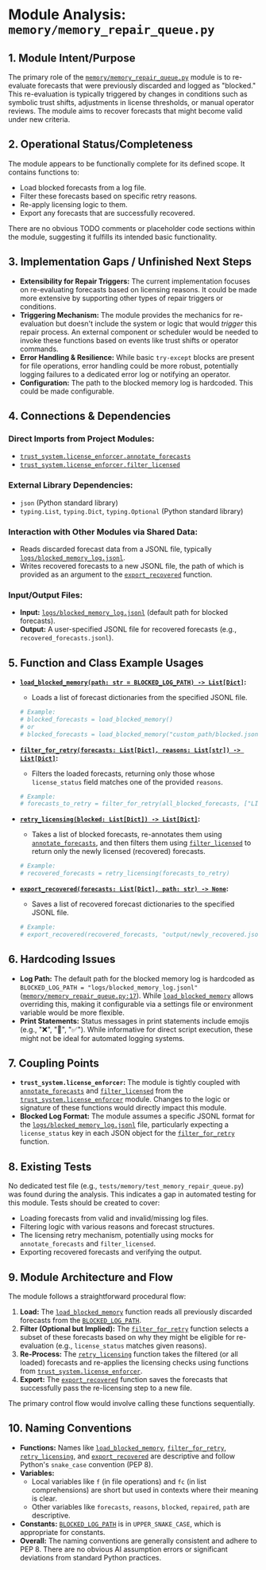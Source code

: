 # Module Analysis: `memory/memory_repair_queue.py`

## 1. Module Intent/Purpose

The primary role of the [`memory/memory_repair_queue.py`](../../../memory/memory_repair_queue.py:1) module is to re-evaluate forecasts that were previously discarded and logged as "blocked." This re-evaluation is typically triggered by changes in conditions such as symbolic trust shifts, adjustments in license thresholds, or manual operator reviews. The module aims to recover forecasts that might become valid under new criteria.

## 2. Operational Status/Completeness

The module appears to be functionally complete for its defined scope. It contains functions to:
*   Load blocked forecasts from a log file.
*   Filter these forecasts based on specific retry reasons.
*   Re-apply licensing logic to them.
*   Export any forecasts that are successfully recovered.

There are no obvious TODO comments or placeholder code sections within the module, suggesting it fulfills its intended basic functionality.

## 3. Implementation Gaps / Unfinished Next Steps

*   **Extensibility for Repair Triggers:** The current implementation focuses on re-evaluating forecasts based on licensing reasons. It could be made more extensive by supporting other types of repair triggers or conditions.
*   **Triggering Mechanism:** The module provides the mechanics for re-evaluation but doesn't include the system or logic that would *trigger* this repair process. An external component or scheduler would be needed to invoke these functions based on events like trust shifts or operator commands.
*   **Error Handling & Resilience:** While basic `try-except` blocks are present for file operations, error handling could be more robust, potentially logging failures to a dedicated error log or notifying an operator.
*   **Configuration:** The path to the blocked memory log is hardcoded. This could be made configurable.

## 4. Connections & Dependencies

### Direct Imports from Project Modules:
*   [`trust_system.license_enforcer.annotate_forecasts`](../../../trust_system/license_enforcer.py)
*   [`trust_system.license_enforcer.filter_licensed`](../../../trust_system/license_enforcer.py)

### External Library Dependencies:
*   `json` (Python standard library)
*   `typing.List`, `typing.Dict`, `typing.Optional` (Python standard library)

### Interaction with Other Modules via Shared Data:
*   Reads discarded forecast data from a JSONL file, typically [`logs/blocked_memory_log.jsonl`](../../../logs/blocked_memory_log.jsonl).
*   Writes recovered forecasts to a new JSONL file, the path of which is provided as an argument to the [`export_recovered`](../../../memory/memory_repair_queue.py:38) function.

### Input/Output Files:
*   **Input:** [`logs/blocked_memory_log.jsonl`](../../../logs/blocked_memory_log.jsonl) (default path for blocked forecasts).
*   **Output:** A user-specified JSONL file for recovered forecasts (e.g., `recovered_forecasts.jsonl`).

## 5. Function and Class Example Usages

*   **[`load_blocked_memory(path: str = BLOCKED_LOG_PATH) -> List[Dict]`](../../../memory/memory_repair_queue.py:19):**
    *   Loads a list of forecast dictionaries from the specified JSONL file.
    ```python
    # Example:
    # blocked_forecasts = load_blocked_memory()
    # or
    # blocked_forecasts = load_blocked_memory("custom_path/blocked.jsonl")
    ```

*   **[`filter_for_retry(forecasts: List[Dict], reasons: List[str]) -> List[Dict]`](../../../memory/memory_repair_queue.py:28):**
    *   Filters the loaded forecasts, returning only those whose `license_status` field matches one of the provided `reasons`.
    ```python
    # Example:
    # forecasts_to_retry = filter_for_retry(all_blocked_forecasts, ["LICENSE_THRESHOLD_ADJUSTED", "OPERATOR_REVIEW_REQUESTED"])
    ```

*   **[`retry_licensing(blocked: List[Dict]) -> List[Dict]`](../../../memory/memory_repair_queue.py:32):**
    *   Takes a list of blocked forecasts, re-annotates them using [`annotate_forecasts`](../../../trust_system/license_enforcer.py), and then filters them using [`filter_licensed`](../../../trust_system/license_enforcer.py) to return only the newly licensed (recovered) forecasts.
    ```python
    # Example:
    # recovered_forecasts = retry_licensing(forecasts_to_retry)
    ```

*   **[`export_recovered(forecasts: List[Dict], path: str) -> None`](../../../memory/memory_repair_queue.py:38):**
    *   Saves a list of recovered forecast dictionaries to the specified JSONL file.
    ```python
    # Example:
    # export_recovered(recovered_forecasts, "output/newly_recovered.jsonl")
    ```

## 6. Hardcoding Issues

*   **Log Path:** The default path for the blocked memory log is hardcoded as `BLOCKED_LOG_PATH = "logs/blocked_memory_log.jsonl"` ([`memory/memory_repair_queue.py:17`](../../../memory/memory_repair_queue.py:17)). While [`load_blocked_memory`](../../../memory/memory_repair_queue.py:19) allows overriding this, making it configurable via a settings file or environment variable would be more flexible.
*   **Print Statements:** Status messages in print statements include emojis (e.g., "❌", "🔁", "✅"). While informative for direct script execution, these might not be ideal for automated logging systems.

## 7. Coupling Points

*   **`trust_system.license_enforcer`:** The module is tightly coupled with [`annotate_forecasts`](../../../trust_system/license_enforcer.py) and [`filter_licensed`](../../../trust_system/license_enforcer.py) from the [`trust_system.license_enforcer`](../../../trust_system/license_enforcer.py) module. Changes to the logic or signature of these functions would directly impact this module.
*   **Blocked Log Format:** The module assumes a specific JSONL format for the [`logs/blocked_memory_log.jsonl`](../../../logs/blocked_memory_log.jsonl) file, particularly expecting a `license_status` key in each JSON object for the [`filter_for_retry`](../../../memory/memory_repair_queue.py:28) function.

## 8. Existing Tests

No dedicated test file (e.g., `tests/memory/test_memory_repair_queue.py`) was found during the analysis. This indicates a gap in automated testing for this module. Tests should be created to cover:
*   Loading forecasts from valid and invalid/missing log files.
*   Filtering logic with various reasons and forecast structures.
*   The licensing retry mechanism, potentially using mocks for `annotate_forecasts` and `filter_licensed`.
*   Exporting recovered forecasts and verifying the output.

## 9. Module Architecture and Flow

The module follows a straightforward procedural flow:
1.  **Load:** The [`load_blocked_memory`](../../../memory/memory_repair_queue.py:19) function reads all previously discarded forecasts from the [`BLOCKED_LOG_PATH`](../../../memory/memory_repair_queue.py:17).
2.  **Filter (Optional but Implied):** The [`filter_for_retry`](../../../memory/memory_repair_queue.py:28) function selects a subset of these forecasts based on why they might be eligible for re-evaluation (e.g., `license_status` matches given reasons).
3.  **Re-Process:** The [`retry_licensing`](../../../memory/memory_repair_queue.py:32) function takes the filtered (or all loaded) forecasts and re-applies the licensing checks using functions from [`trust_system.license_enforcer`](../../../trust_system/license_enforcer.py).
4.  **Export:** The [`export_recovered`](../../../memory/memory_repair_queue.py:38) function saves the forecasts that successfully pass the re-licensing step to a new file.

The primary control flow would involve calling these functions sequentially.

## 10. Naming Conventions

*   **Functions:** Names like [`load_blocked_memory`](../../../memory/memory_repair_queue.py:19), [`filter_for_retry`](../../../memory/memory_repair_queue.py:28), [`retry_licensing`](../../../memory/memory_repair_queue.py:32), and [`export_recovered`](../../../memory/memory_repair_queue.py:38) are descriptive and follow Python's `snake_case` convention (PEP 8).
*   **Variables:**
    *   Local variables like `f` (in file operations) and `fc` (in list comprehensions) are short but used in contexts where their meaning is clear.
    *   Other variables like `forecasts`, `reasons`, `blocked`, `repaired`, `path` are descriptive.
*   **Constants:** [`BLOCKED_LOG_PATH`](../../../memory/memory_repair_queue.py:17) is in `UPPER_SNAKE_CASE`, which is appropriate for constants.
*   **Overall:** The naming conventions are generally consistent and adhere to PEP 8. There are no obvious AI assumption errors or significant deviations from standard Python practices.